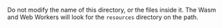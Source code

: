 Do not modify the name of this directory, or the files inside it.
The Wasm and Web Workers will look for the `resources` directory on the path.